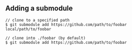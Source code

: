 ## Adding a submodule

    // clone to a specified path
    $ git submodule add https://github.com/path/to/foobar local/path/to/foobar

    // clone into ./foobar (by default)
    $ git submodule add https://github.com/path/to/foobar 
